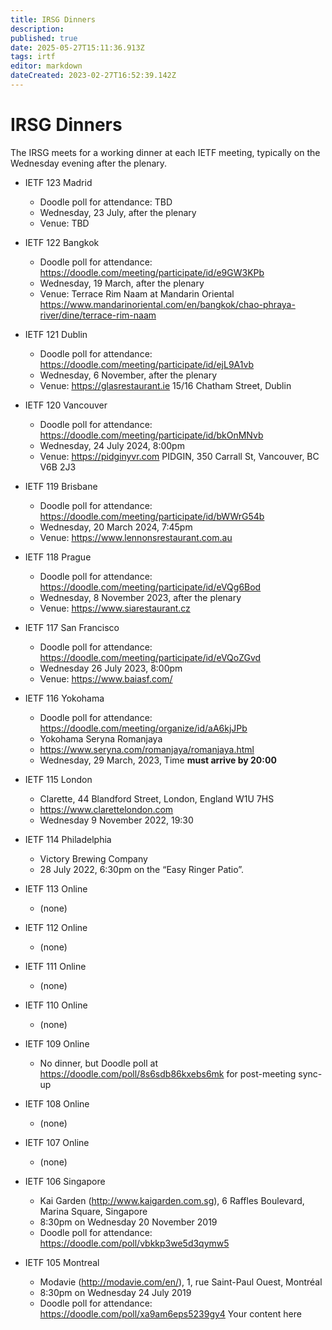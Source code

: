 ```yaml
---
title: IRSG Dinners
description: 
published: true
date: 2025-05-27T15:11:36.913Z
tags: irtf
editor: markdown
dateCreated: 2023-02-27T16:52:39.142Z
---
```


# IRSG Dinners 

The IRSG meets for a working dinner at each IETF meeting, typically on the Wednesday evening after the plenary.

* IETF 123 Madrid
	* Doodle poll for attendance:
  TBD
  * Wednesday, 23 July, after the plenary
  * Venue: TBD

* IETF 122 Bangkok
  * Doodle poll for attendance: 
  https://doodle.com/meeting/participate/id/e9GW3KPb 
  * Wednesday, 19 March, after the plenary 
  * Venue: Terrace Rim Naam at Mandarin Oriental 
		https://www.mandarinoriental.com/en/bangkok/chao-phraya-river/dine/terrace-rim-naam

* IETF 121 Dublin
  * Doodle poll for attendance:
    https://doodle.com/meeting/participate/id/ejL9A1vb
  * Wednesday, 6 November, after the plenary
  * Venue: https://glasrestaurant.ie
    15/16 Chatham Street, Dublin
  
  
* IETF 120 Vancouver
  * Doodle poll for attendance:
    https://doodle.com/meeting/participate/id/bkOnMNvb
  * Wednesday, 24 July 2024, 8:00pm
  * Venue: https://pidginyvr.com
    PIDGIN, 350 Carrall St, Vancouver, BC V6B 2J3

* IETF 119 Brisbane
  * Doodle poll for attendance:
    https://doodle.com/meeting/participate/id/bWWrG54b
  * Wednesday, 20 March 2024, 7:45pm
  * Venue: https://www.lennonsrestaurant.com.au

* IETF 118 Prague
  * Doodle poll for attendance:
    https://doodle.com/meeting/participate/id/eVQg6Bod
  * Wednesday, 8 November 2023, after the plenary
  * Venue: https://www.siarestaurant.cz

* IETF 117 San Francisco
  * Doodle poll for attendance:
     https://doodle.com/meeting/participate/id/eVQoZGvd
  * Wednesday 26 July 2023, 8:00pm
  * Venue: https://www.baiasf.com/

* IETF 116 Yokohama
  * Doodle poll for attendance: https://doodle.com/meeting/organize/id/aA6kjJPb
  * Yokohama Seryna Romanjaya
  * https://www.seryna.com/romanjaya/romanjaya.html
  * Wednesday, 29 March, 2023, Time **must arrive by 20:00**
 

* IETF 115 London
  * Clarette, 44 Blandford Street, London, England W1U 7HS
  * https://www.clarettelondon.com
  * Wednesday 9 November 2022, 19:30


* IETF 114 Philadelphia
  * Victory Brewing Company
  * 28 July 2022, 6:30pm on the “Easy Ringer Patio”.

* IETF 113 Online
  * (none)

* IETF 112 Online
  * (none)

* IETF 111 Online
  * (none)

* IETF 110 Online
  * (none)

* IETF 109 Online
  * No dinner, but Doodle poll at https://doodle.com/poll/8s6sdb86kxebs6mk for post-meeting sync-up

* IETF 108 Online
  * (none)

* IETF 107 Online
  * (none)

* IETF 106 Singapore
  * Kai Garden (http://www.kaigarden.com.sg), 6 Raffles Boulevard, Marina Square, Singapore
  * 8:30pm on Wednesday 20 November 2019
  * Doodle poll for attendance: https://doodle.com/poll/vbkkp3we5d3qymw5

* IETF 105 Montreal
  * Modavie (http://modavie.com/en/), 1, rue Saint-Paul Ouest, Montréal
  * 8:30pm on Wednesday 24 July 2019
  * Doodle poll for attendance: https://doodle.com/poll/xa9am6eps5239gy4
Your content here